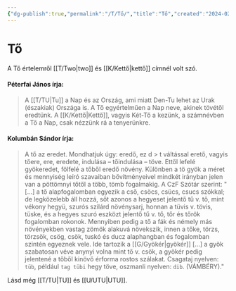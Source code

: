 ```yaml
---
{"dg-publish":true,"permalink":"/T/Tő/","title":"Tő","created":"2024-02-13T17:13","updated":"2025-06-07T18:56"}
---
```



# Tő

  
A Tő értelemről [[T/Two\|two]] és [[K/Kettő\|kettő]] címnél volt szó.  

#### Péterfai János írja:

> A [[T/TU\|Tu]] a Nap és az Ország, ami miatt Den-Tu lehet az Urak (északiak) Országa is. A Tő egyértelműen a Nap neve, akinek tövétől eredtünk. A [[K/Kettő\|Kettő]], vagyis Két-Tő a kezünk, a számnévben a Tő a Nap, csak nézzünk rá a tenyerünkre.  

#### Kolumbán Sándor írja:

> A tő az eredet. Mondhatjuk úgy: eredő, ez d > t váltással erető, vagyis tőere, ere, eredete, indulása – tőindulása – töve. Ettől lefelé gyökeredet, fölfelé a tőből eredő növény. Különben a tö gyök a méret és mennyiség leíró szavaiban bővítményeivel mindkét irányban jelen van a pöttömnyi tőtől a több, tömb fogalmakig. A CzF Szótár szerint: "\[...\] a tő alapfogalomban egyezik a cső, csöcs, csücs, csucs szókkal; de legközelebb áll hozzá, sőt azonos a hegyeset jelentő tű v. tő, mint vékony hegyü, szurós szilárd növénysarj, honnan a tüvis v. tövis, tüske, és a hegyes szuró eszközt jelentő tű v. tő, tőr és tőrök fogalomban rokonok. Mennyiben pedig a tő a fák és némely más növényekben vastag zömök alakuvá növekszik, innen a tőke, törzs, törzsök, csög, csök, tuskó és ducz alaphangban és fogalomban szintén egyeznek vele. Ide tartozik a [[G/Gyökér\|gyökér]] \[...\] a gyök szabatosan véve anynyi volna mint tő v. csök, a gyökér pedig jelentené a tőből kinövő érforma rostos szálakat. Csagataj nyelven: `tüb`, például `tag tübi` hegy töve, oszmanli nyelven: `dib`. (VÁMBÉRY)."  

Lásd még [[T/TU\|TU]] és [[U/UTU\|UTU]].  